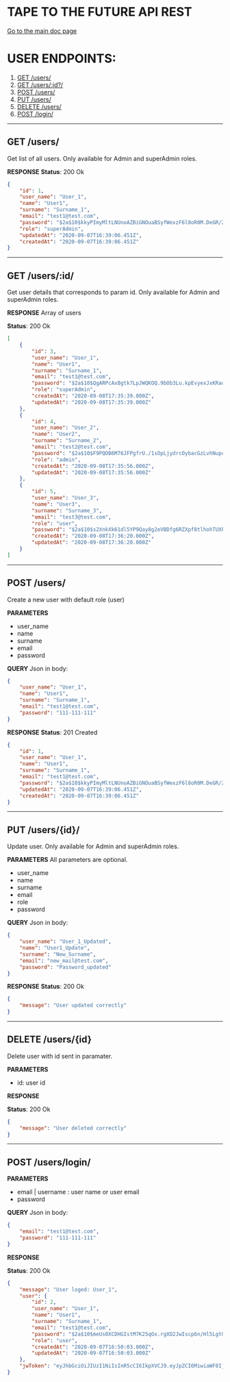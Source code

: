 # TAPE TO THE FUTURE API REST
[Go to the main doc page](../../README.md)

# USER ENDPOINTS:

1. [GET /users/](#getusers)
1. [GET /users/:id?/](#getusersid)
1. [POST /users/](#postusers)
1. [PUT /users/](#putusers)
1. [DELETE /users/](#deleteusers)
1. [POST /login/](#login)

--------------------

<a id="getusers"></a>
## GET /users/
Get list of all users.
Only available for Admin and superAdmin roles.

**RESPONSE**
**Status**: 200 Ok 
``` json
{
    "id": 1,
    "user_name": "User_1",
    "name": "User1",
    "surname": "Surname_1",
    "email": "test1@test.com",
    "password": "$2a$10$kkyPImyMltLNUnoAZBiGNOuaBSyfWexzF6l8oR0M.DeGR/ZAIgbk.",
    "role": "superAdmin",
    "updatedAt": "2020-09-07T16:39:06.451Z",
    "createdAt": "2020-09-07T16:39:06.451Z"
}
```

--------------------

<a id="getusersid"></a>
## GET /users/:id/
Get user details that corresponds to param id.
Only available for Admin and superAdmin roles.

**RESPONSE**
Array of users

**Status**: 200 Ok
``` json
[
    {
        "id": 3,
        "user_name": "User_1",
        "name": "User1",
        "surname": "Surname_1",
        "email": "test1@test.com",
        "password": "$2a$10$QgARPcAxBgtk7LpJWQKOQ.9bOb3Lu.kpEvyexJxKRaqjUJ8jf1EGq",
        "role": "superAdmin",
        "createdAt": "2020-09-08T17:35:39.000Z",
        "updatedAt": "2020-09-08T17:35:39.000Z"
    },
    {
        "id": 4,
        "user_name": "User_2",
        "name": "User2",
        "surname": "Surname_2",
        "email": "test2@test.com",
        "password": "$2a$10$F9PQOB6M76JFPgfrU./1sOpLjydrcOybacGzLvhNupcU4aLcKwQii",
        "role": "admin",
        "createdAt": "2020-09-08T17:35:56.000Z",
        "updatedAt": "2020-09-08T17:35:56.000Z"
    },
    {
        "id": 5,
        "user_name": "User_3",
        "name": "User3",
        "surname": "Surname_3",
        "email": "test3@test.com",
        "role": "user",
        "password": "$2a$10$s2XnkXk61dl5YP9Qay8g2eVBDfg6RZXpf8tlhohTUXkvqkAcSoCCu",
        "createdAt": "2020-09-08T17:36:20.000Z",
        "updatedAt": "2020-09-08T17:36:20.000Z"
    }
]
```

--------------------

<a id="postusers"></a>
## POST /users/
Create a new user with default role (user)

**PARAMETERS**
* user_name 
* name 
* surname 
* email 
* password 

**QUERY**
Json in body:
``` json
{
	"user_name": "User_1",
	"name": "User1",
	"surname": "Surname_1",
	"email": "test1@test.com",
	"password": "111-111-111"
}
```

**RESPONSE**
**Status**: 201 Created 
``` json
{
    "id": 1,
    "user_name": "User_1",
    "name": "User1",
    "surname": "Surname_1",
    "email": "test1@test.com",
    "password": "$2a$10$kkyPImyMltLNUnoAZBiGNOuaBSyfWexzF6l8oR0M.DeGR/ZAIgbk.",
    "updatedAt": "2020-09-07T16:39:06.451Z",
    "createdAt": "2020-09-07T16:39:06.451Z"
}
```

--------------------

<a id="putusers"></a>
## PUT /users/{id}/
Update user.
Only available for Admin and superAdmin roles.

**PARAMETERS**
All parameters are optional.
* user_name 
* name 
* surname 
* email
* role
* password 

**QUERY**
Json in body:
``` json
{
	"user_name": "User_1_Updated",
	"name": "User1_Update",
	"surname": "New_Surname",
	"email": "new_mail@test.com",
	"password": "Password_updated"
}
```

**RESPONSE**
**Status**: 200 Ok 
``` json
{
    "message": "User updated correctly"
}
```

--------------------

<a id="deleteusers"></a>
## DELETE /users/{id}
Delete user with id sent in paramater.

**PARAMETERS**
* id: user id

**RESPONSE**

**Status**: 200 Ok 
``` json
{
    "message": "User deleted correctly"
}
```

--------------------

<a id="login"></a>
## POST /users/login/

**PARAMETERS**
* email | username : user name or user email
* password

**QUERY**
Json in body:
``` json
{
	"email": "test1@test.com",
	"password": "111-111-111"
}
```

**RESPONSE**

**Status**: 200 Ok 
``` json
{
    "message": "User loged: User_1",
    "user": {
        "id": 2,
        "user_name": "User_1",
        "name": "User1",
        "surname": "Surname_1",
        "email": "test1@test.com",
        "password": "$2a$10$meUs0XCDHGIstM7K25qOx.rgXD2JwIscp6n/Hl5LgtGAt.kQ6P3LW",
        "role": "user",
        "createdAt": "2020-09-07T16:50:03.000Z",
        "updatedAt": "2020-09-07T16:50:03.000Z"
    },
    "jwToken": "eyJhbGciOiJIUzI1NiIsInR5cCI6IkpXVCJ9.eyJpZCI6MiwiaWF0IjoxNTk5NDk3NDQxLCJleHAiOjE1OTk2NzAyNDF9.UYtPDxHlxvtnzcImjDH2IREdsBQdl7eBnrnhJvxrMIE"
}
```
